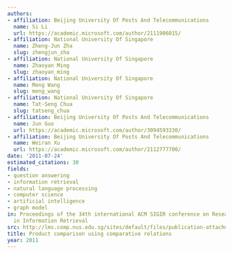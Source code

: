 ```yaml
---
authors:
- affiliation: Beijing University Of Posts And Telecommunications
  name: Si Li
  url: https://academic.microsoft.com/author/2111906015/
- affiliation: National University Of Singapore
  name: Zheng-Jun Zha
  slug: zhengjun_zha
- affiliation: National University Of Singapore
  name: Zhaoyan Ming
  slug: zhaoyan_ming
- affiliation: National University Of Singapore
  name: Meng Wang
  slug: meng_wang
- affiliation: National University Of Singapore
  name: Tat-Seng Chua
  slug: tatseng_chua
- affiliation: Beijing University Of Posts And Telecommunications
  name: Jun Guo
  url: https://academic.microsoft.com/author/3094593330/
- affiliation: Beijing University Of Posts And Telecommunications
  name: Weiran Xu
  url: https://academic.microsoft.com/author/2112777700/
date: '2011-07-24'
estimated_citations: 30
fields:
- question answering
- information retrieval
- natural language processing
- computer science
- artificial intelligence
- graph model
in: Proceedings of the 34th international ACM SIGIR conference on Research and development
  in Information Retrieval
src: http://lms.comp.nus.edu.sg/sites/default/files/publication-attachments/Product%20comparison%20using%20comparative%20relations_lisi.pdf
title: Product comparison using comparative relations
year: 2011
---
```

